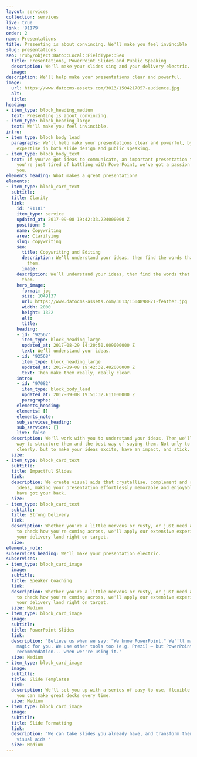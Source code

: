 ```yaml
---
layout: services
collection: services
live: true
link: '91179'
order: 2
name: Presentations
title: Presenting is about convincing. We'll make you feel invincible
slug: presentations
seo: !ruby/object:Dato::Local::FieldType::Seo
  title: Presentations, PowerPoint Slides and Public Speaking
  description: We'll make your slides sing and your delivery electric.
  image: 
description: We'll help make your presentations clear and powerful.
image:
  url: https://www.datocms-assets.com/3013/1504217057-audience.jpg
  alt: 
  title: 
heading:
- item_type: block_heading_medium
  text: Presenting is about convincing.
- item_type: block_heading_large
  text: We'll make you feel invincible.
intro:
- item_type: block_body_lead
  paragraphs: We'll help make your presentations clear and powerful, by applying our
    expertise in both slide design and public speaking.
- item_type: block_body_text
  text: If you've got ideas to communicate, an important presentation to give, or
    you're just tired of battling with PowerPoint, we've got a passion for helping
    you.
elements_heading: What makes a great presentation?
elements:
- item_type: block_card_text
  subtitle: 
  title: Clarity
  link:
    id: '91181'
    item_type: service
    updated_at: 2017-09-08 19:42:33.224000000 Z
    position: 5
    name: Copywriting
    area: Clarifying
    slug: copywriting
    seo:
      title: Copywriting and Editing
      description: We’ll understand your ideas, then find the words that communicate
        them.
      image: 
    description: We’ll understand your ideas, then find the words that communicate
      them.
    hero_image:
      format: jpg
      size: 1049137
      url: https://www.datocms-assets.com/3013/1504898871-feather.jpg
      width: 2000
      height: 1322
      alt: 
      title: 
    heading:
    - id: '92567'
      item_type: block_heading_large
      updated_at: 2017-08-29 14:20:50.009000000 Z
      text: We’ll understand your ideas.
    - id: '92568'
      item_type: block_heading_large
      updated_at: 2017-09-08 19:42:32.482000000 Z
      text: Then make them really, really clear.
    intro:
    - id: '97082'
      item_type: block_body_lead
      updated_at: 2017-09-08 19:51:32.611000000 Z
      paragraphs: ''
    elements_heading: 
    elements: []
    elements_note: 
    sub_services_heading: 
    sub_services: []
    live: false
  description: We'll work with you to understand your ideas. Then we'll find the best
    way to structure them and the best way of saying them. Not only to communicate
    clearly, but to make your ideas excite, have an impact, and stick.
  size: 
- item_type: block_card_text
  subtitle: 
  title: Impactful Slides
  link: 
  description: We create visual aids that crystallise, complement and reinforce your
    ideas, making your presentation effortlessly memorable and enjoyable. Our slides
    have got your back.
  size: 
- item_type: block_card_text
  subtitle: 
  title: Strong Delivery
  link: 
  description: Whether you're a little nervous or rusty, or just need a sounding board
    to check how you're coming across, we'll apply our extensive experience to make
    your delivery land right on target.
  size: 
elements_note: 
subservices_heading: We'll make your presentation electric.
subservices:
- item_type: block_card_image
  image: 
  subtitle: 
  title: Speaker Coaching
  link: 
  description: Whether you're a little nervous or rusty, or just need a sounding board
    to check how you're coming across, we'll apply our extensive experience to make
    your delivery land right on target.
  size: Medium
- item_type: block_card_image
  image: 
  subtitle: 
  title: PowerPoint Slides
  link: 
  description: 'Believe us when we say: "We know PowerPoint." We''ll make it work
    magic for you. We use other tools too (e.g. Prezi) – but PowerPoint gets our strongest
    recommendation... when we''re using it.'
  size: Medium
- item_type: block_card_image
  image: 
  subtitle: 
  title: Slide Templates
  link: 
  description: We'll set you up with a series of easy-to-use, flexible templates so
    you can make great decks every time.
  size: Medium
- item_type: block_card_image
  image: 
  subtitle: 
  title: Slide Formatting
  link: 
  description: 'We can take slides you already have, and transform then into stunning
    visual aids '
  size: Medium
---
```


